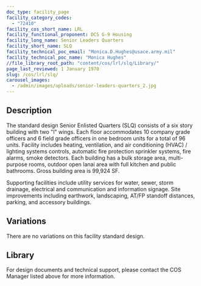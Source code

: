 ```yaml
---
doc_type: facility_page
facility_category_codes:
  - "72410"
facility_cos_short_name: LRL
facility_functional_proponent: DCS G-9 Housing
facility_long_name: Senior Leaders Quarters
facility_short_name: SLQ
facility_technical_poc_email: "Monica.D.Hughes@usace.army.mil"
facility_technical_poc_name: "Monica Hughes"
//file_library_root_path: "content/cos/lrl/slq/Library/"
page_last_reviewed: 1 January 1970
slug: /cos/lrl/slq/
carousel_images:
  - /admin/images/uploads/senior-leaders-quarters_2.jpg
---
```


## Description

The standard design Senior Enlisted Quarters (SLQ) consists of a six story building with two "l" wings. Each floor accommodates 10 company grade officers and 6 field grade officers in one bedroom units for a total of 96 units. Facility includes heating, ventilation, and air conditioning (HVAC) / lighting systems controls, automatic fire protection sprinkler systems, fire alarms, smoke detectors. Each building has a bulk storage area, multi-purpose rooms, outdoor open lanai area with full kitchen and public bathrooms. Gross building area is 99,924 SF.

Supporting facilities include utility services for water, sewer, storm drainage, electrical and communication and information signage. Site improvements including earthwork, landscaping, AT/FP standoff distances, parking, and accessory buildings.

## Variations

There are no variations on this facility standard design.

## Library
For design documents and technical support, please contact the COS Manager listed above for more information.